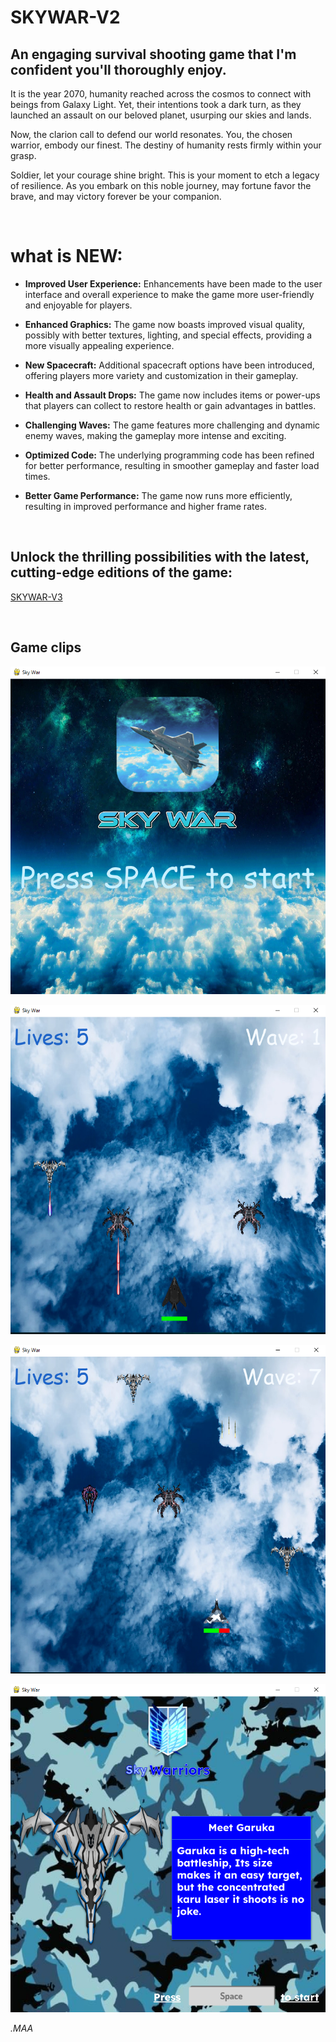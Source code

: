 # SKYWAR-V2

## An engaging survival shooting game that I'm confident you'll thoroughly enjoy.

It is the year 2070, humanity reached across the cosmos to connect with beings from Galaxy Light. Yet, their intentions took a dark turn, as they launched an assault on our beloved planet, usurping our skies and lands.

Now, the clarion call to defend our world resonates. You, the chosen warrior, embody our finest. The destiny of humanity rests firmly within your grasp.

Soldier, let your courage shine bright. This is your moment to etch a legacy of resilience. As you embark on this noble journey, may fortune favor the brave, and may victory forever be your companion.

<br/>

# what is NEW:
- **Improved User Experience:** Enhancements have been made to the user interface and overall experience to make the game more user-friendly and enjoyable for players.

- **Enhanced Graphics:** The game now boasts improved visual quality, possibly with better textures, lighting, and special effects, providing a more visually appealing experience.

- **New Spacecraft:** Additional spacecraft options have been introduced, offering players more variety and customization in their gameplay.

- **Health and Assault Drops:** The game now includes items or power-ups that players can collect to restore health or gain advantages in battles.

- **Challenging Waves:** The game features more challenging and dynamic enemy waves, making the gameplay more intense and exciting.

- **Optimized Code:** The underlying programming code has been refined for better performance, resulting in smoother gameplay and faster load times.

- **Better Game Performance:** The game now runs more efficiently, resulting in improved performance and higher frame rates.

<br/>

**Unlock the thrilling possibilities with the latest, cutting-edge editions of the game:**
---
[SKYWAR-V3](https://github.com/MA-Abahmane/SKYWAR/tree/SKYWAR-V3)

<br/>

Game clips
---

![img](https://github.com/MA-Abahmane/SKYWAR/blob/SKYWAR-V2/images/main-V2.png)

![img](https://github.com/MA-Abahmane/SKYWAR/blob/SKYWAR-V2/images/inGameI-V2.png)

![img](https://github.com/MA-Abahmane/SKYWAR/blob/SKYWAR-V2/images/inGameII-V2.png)

![img](https://github.com/MA-Abahmane/SKYWAR/blob/SKYWAR-V2/images/slides-V2.png)

_*.MAA*_

